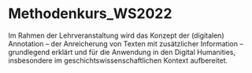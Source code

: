 # Methodenkurs_WS2022
Im Rahmen der Lehrveranstaltung wird das Konzept der (digitalen) Annotation – der Anreicherung von Texten mit zusätzlicher Information – grundlegend erklärt und für die Anwendung in den Digital Humanities, insbesondere im geschichtswissenschaftlichen Kontext aufbereitet.
